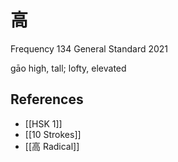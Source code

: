 # 高
Frequency 134
General Standard 2021

gāo
high, tall; lofty, elevated

## References
- [[HSK 1]]
- [[10 Strokes]]
- [[高 Radical]]